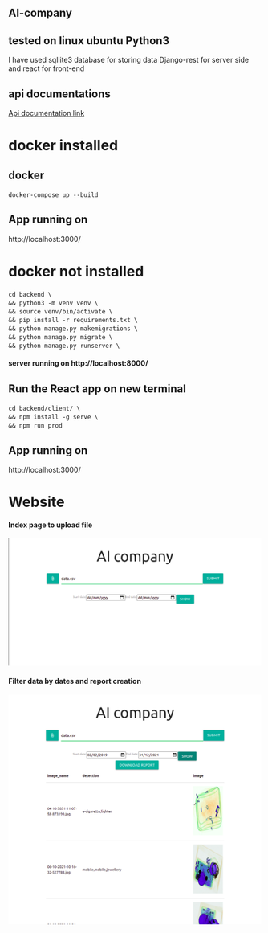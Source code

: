 ## AI-company

## tested on linux ubuntu Python3

I have used sqllite3 database for storing data Django-rest for server side and react for front-end

## api documentations
[Api documentation link](https://documenter.getpostman.com/view/5938078/UVJZpJwa)

# docker installed
## docker 
`docker-compose up --build` 
## App running on 
http://localhost:3000/

# docker not installed

`cd backend \`<br>
`&& python3 -m venv venv \`<br>
`&& source venv/bin/activate \`<br>
`&& pip install -r requirements.txt \`<br>
`&& python manage.py makemigrations \`<br>
`&& python manage.py migrate \`<br>
`&& python manage.py runserver \ `<br>


#### server running on http://localhost:8000/

## Run the React app on new terminal
`cd backend/client/ \`<br>
`&& npm install -g serve \`<br>
`&& npm run prod`

## App running on 
http://localhost:3000/


# Website
#### Index page to upload file 
![index_page](./images/index.png)

#### Filter data by dates and report creation
![filter_page](./images/sort.png)
